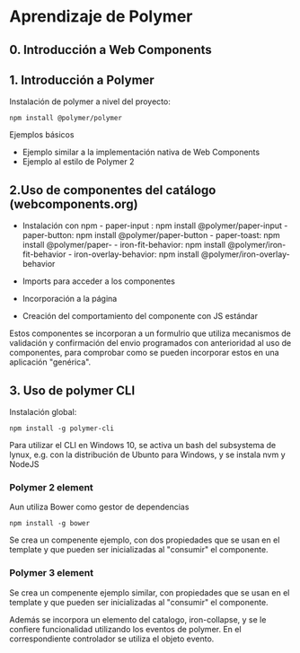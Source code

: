 # Aprendizaje de Polymer #

## 0. Introducción a Web Components ##

## 1. Introducción a Polymer ##

Instalación de polymer a nivel del proyecto:

```Shell
npm install @polymer/polymer
```

Ejemplos básicos

- Ejemplo similar a la implementación nativa de Web Components
- Ejemplo al estilo de Polymer 2

## 2.Uso de componentes del catálogo (webcomponents.org) ##

- Instalación con npm
        - paper-input : npm install @polymer/paper-input
        - paper-button: npm install @polymer/paper-button
        - paper-toast: npm install @polymer/paper-
        - iron-fit-behavior: npm install @polymer/iron-fit-behavior
        - iron-overlay-behavior: npm install @polymer/iron-overlay-behavior
  
- Imports para acceder a los componentes
- Incorporación a la página
- Creación del comportamiento del componente con JS estándar

Estos componentes se incorporan a un formulrio que utiliza mecanismos de validación y confirmación del envio programados con anterioridad al uso de componentes, para comprobar como se pueden incorporar estos en una aplicación "genérica".

## 3. Uso de polymer CLI ##

Instalación global:

```shell
npm install -g polymer-cli
```

Para utilizar el CLI en Windows 10, se activa un bash del subsystema de lynux, e.g. con la distribución de Ubunto para Windows, y se instala nvm y NodeJS

### Polymer 2 element ###

Aun utiliza Bower como gestor de dependencias

```shell
npm install -g bower
```

Se crea un compenente ejemplo, con dos propiedades que se usan en el template y que pueden ser inicializadas al "consumir" el componente.

### Polymer 3 element ###

Se crea un compenente ejemplo similar, con  propiedades que se usan en el template y que pueden ser inicializadas al "consumir" el componente.

Además se incorpora un elemento del catalogo, iron-collapse, y se le confiere funcionalidad utilizando los eventos de polymer. En el correspondiente controlador se utiliza el objeto evento.
